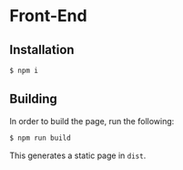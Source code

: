 # Front-End

## Installation

```bash
$ npm i
```

## Building

In order to build the page, run the following:

```bash
$ npm run build
```

This generates a static page in `dist`.
